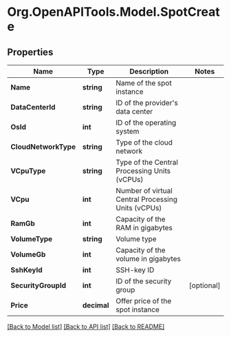 # Org.OpenAPITools.Model.SpotCreate

## Properties

Name | Type | Description | Notes
------------ | ------------- | ------------- | -------------
**Name** | **string** | Name of the spot instance | 
**DataCenterId** | **string** | ID of the provider&#39;s data center | 
**OsId** | **int** | ID of the operating system | 
**CloudNetworkType** | **string** | Type of the cloud network | 
**VCpuType** | **string** | Type of the Central Processing Units (vCPUs) | 
**VCpu** | **int** | Number of virtual Central Processing Units (vCPUs) | 
**RamGb** | **int** | Capacity of the RAM in gigabytes | 
**VolumeType** | **string** | Volume type | 
**VolumeGb** | **int** | Capacity of the volume in gigabytes | 
**SshKeyId** | **int** | SSH-key ID | 
**SecurityGroupId** | **int** | ID of the security group | [optional] 
**Price** | **decimal** | Offer price of the spot instance | 

[[Back to Model list]](../README.md#documentation-for-models) [[Back to API list]](../README.md#documentation-for-api-endpoints) [[Back to README]](../README.md)


